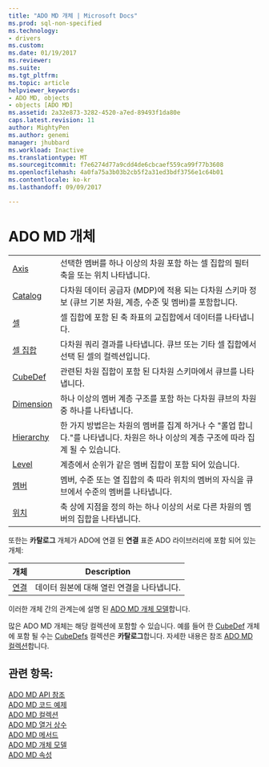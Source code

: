 ```yaml
---
title: "ADO MD 개체 | Microsoft Docs"
ms.prod: sql-non-specified
ms.technology:
- drivers
ms.custom: 
ms.date: 01/19/2017
ms.reviewer: 
ms.suite: 
ms.tgt_pltfrm: 
ms.topic: article
helpviewer_keywords:
- ADO MD, objects
- objects [ADO MD]
ms.assetid: 2a32e873-3282-4520-a7ed-89493f1da80e
caps.latest.revision: 11
author: MightyPen
ms.author: genemi
manager: jhubbard
ms.workload: Inactive
ms.translationtype: MT
ms.sourcegitcommit: f7e6274d77a9cdd4de6cbcaef559ca99f77b3608
ms.openlocfilehash: 4a0fa75a3b03b2cb5f2a31ed3bdf3756e1c64b01
ms.contentlocale: ko-kr
ms.lasthandoff: 09/09/2017

---
```

# <a name="ado-md-objects"></a>ADO MD 개체
|||  
|-|-|  
|[Axis](../../../ado/reference/ado-md-api/axis-object-ado-md.md)|선택한 멤버를 하나 이상의 차원 포함 하는 셀 집합의 필터 축을 또는 위치 나타냅니다.|  
|[Catalog](../../../ado/reference/ado-md-api/catalog-object-ado-md.md)|다차원 데이터 공급자 (MDP)에 적용 되는 다차원 스키마 정보 (큐브 기본 차원, 계층, 수준 및 멤버)를 포함합니다.|  
|[셀](../../../ado/reference/ado-md-api/cell-object-ado-md.md)|셀 집합에 포함 된 축 좌표의 교집합에서 데이터를 나타냅니다.|  
|[셀 집합](../../../ado/reference/ado-md-api/cellset-object-ado-md.md)|다차원 쿼리 결과를 나타냅니다. 큐브 또는 기타 셀 집합에서 선택 된 셀의 컬렉션입니다.|  
|[CubeDef](../../../ado/reference/ado-md-api/cubedef-object-ado-md.md)|관련된 차원 집합이 포함 된 다차원 스키마에서 큐브를 나타냅니다.|  
|[Dimension](../../../ado/reference/ado-md-api/dimension-object-ado-md.md)|하나 이상의 멤버 계층 구조를 포함 하는 다차원 큐브의 차원 중 하나를 나타냅니다.|  
|[Hierarchy](../../../ado/reference/ado-md-api/hierarchy-object-ado-md.md)|한 가지 방법은는 차원의 멤버를 집계 하거나 수 "롤업 합니다."를 나타냅니다. 차원은 하나 이상의 계층 구조에 따라 집계 될 수 있습니다.|  
|[Level](../../../ado/reference/ado-md-api/level-object-ado-md.md)|계층에서 순위가 같은 멤버 집합이 포함 되어 있습니다.|  
|[멤버](../../../ado/reference/ado-md-api/member-object-ado-md.md)|멤버, 수준 또는 열 집합의 축 따라 위치의 멤버의 자식을 큐브에서 수준의 멤버를 나타냅니다.|  
|[위치](../../../ado/reference/ado-md-api/position-object-ado-md.md)|축 상에 지점을 정의 하는 하나 이상의 서로 다른 차원의 멤버의 집합을 나타냅니다.|  
  
 또한는 **카탈로그** 개체가 ADO에 연결 된 **연결** 표준 ADO 라이브러리에 포함 되어 있는 개체:  
  
|개체|Description|  
|------------|-----------------|  
|[연결](../../../ado/reference/ado-api/connection-object-ado.md)|데이터 원본에 대해 열린 연결을 나타냅니다.|  
  
 이러한 개체 간의 관계는에 설명 된 [ADO MD 개체 모델](../../../ado/reference/ado-md-api/ado-md-object-model.md)합니다.  
  
 많은 ADO MD 개체는 해당 컬렉션에 포함할 수 있습니다. 예를 들어 한 [CubeDef](../../../ado/reference/ado-md-api/cubedef-object-ado-md.md) 개체에 포함 될 수는 [CubeDefs](../../../ado/reference/ado-md-api/cubedefs-collection-ado-md.md) 컬렉션은 **카탈로그**합니다. 자세한 내용은 참조 [ADO MD 컬렉션](../../../ado/reference/ado-md-api/ado-md-collections.md)합니다.  
  
## <a name="see-also"></a>관련 항목:  
 [ADO MD API 참조](../../../ado/reference/ado-md-api/ado-md-api-reference.md)   
 [ADO MD 코드 예제](../../../ado/reference/ado-md-api/ado-md-code-examples.md)   
 [ADO MD 컬렉션](../../../ado/reference/ado-md-api/ado-md-collections.md)   
 [ADO MD 열거 상수](../../../ado/reference/ado-md-api/ado-md-enumerated-constants.md)   
 [ADO MD 메서드](../../../ado/reference/ado-md-api/ado-md-methods.md)   
 [ADO MD 개체 모델](../../../ado/reference/ado-md-api/ado-md-object-model.md)   
 [ADO MD 속성](../../../ado/reference/ado-md-api/ado-md-properties.md)

